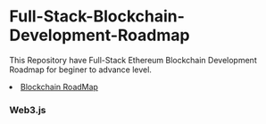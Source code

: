 # Full-Stack-Blockchain-Development-Roadmap
This Repository have Full-Stack Ethereum Blockchain Development Roadmap for beginer to advance level.
<li class="masthead__menu-item">
    <a href="https://betterprogramming.pub/how-to-become-a-blockchain-engineer-fa4386a0504f">Blockchain RoadMap</a>
</li>

### Web3.js

